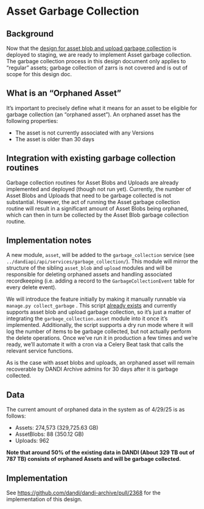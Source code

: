 # Asset Garbage Collection

## Background

Now that the [design for asset blob and upload garbage collection](./garbage-collection-uploads-asset-blobs-2.md) is deployed to staging, we are ready to implement Asset garbage collection. The garbage collection process in this design document only applies to “regular” assets; garbage collection of zarrs is not covered and is out of scope for this design doc.

## What is an “Orphaned Asset”

It’s important to precisely define what it means for an asset to be eligible for garbage collection (an “orphaned asset”).
An orphaned asset has the following properties:
- The asset is not currently associated with any Versions
- The asset is older than 30 days

## Integration with existing garbage collection routines

Garbage collection routines for Asset Blobs and Uploads are already implemented and deployed (though not run yet). Currently, the number of Asset Blobs and Uploads that need to be garbage collected is not substantial. However, the act of running the Asset garbage collection routine will result in a significant amount of Asset Blobs being orphaned, which can then in turn be collected by the Asset Blob garbage collection routine.

## Implementation notes

A new module, `asset`, will be added to the `garbage_collection` service (see `../dandiapi/api/services/garbage_collection/`). This module will mirror the structure of the sibling `asset_blob` and `upload` modules and will be responsible for deleting orphaned assets and handling associated recordkeeping (i.e. adding a record to the `GarbageCollectionEvent` table for every delete event).

We will introduce the feature initially by making it manually runnable via `manage.py collect_garbage` . This script [already exists](https://github.com/dandi/dandi-archive/blob/master/dandiapi/api/management/commands/collect_garbage.py) and currently supports asset blob and upload garbage collection, so it’s just a matter of integrating the `garbage_collection.asset` module into it once it’s implemented. Additionally, the script supports a dry run mode where it will log the number of items to be garbage collected, but not actually perform the delete operations. Once we’ve run it in production a few times and we’re ready, we’ll automate it with a cron via a Celery Beat task that calls the relevant service functions.

As is the case with asset blobs and uploads, an orphaned asset will remain recoverable by DANDI Archive admins for 30 days after it is garbage collected.

## Data

The current amount of orphaned data in the system as of 4/29/25 is as follows:

- Assets: 274,573 (329,725.63 GB)
- AssetBlobs: 88 (350.12 GB)
- Uploads: 962

**Note that around 50% of the existing data in DANDI (About 329 TB out of 787 TB) consists of orphaned Assets and will be garbage collected.**

## Implementation

See https://github.com/dandi/dandi-archive/pull/2368 for the implementation of this design.
